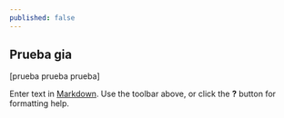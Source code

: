 ```yaml
---
published: false
---
```

## Prueba gia


[prueba prueba prueba]


Enter text in [Markdown](http://daringfireball.net/projects/markdown/). Use the toolbar above, or click the **?** button for formatting help.
